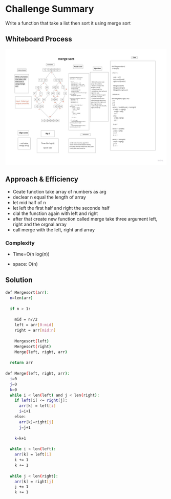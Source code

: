 # Challenge Summary

Write a function that take a list then sort it using merge sort

## Whiteboard Process

![merge-sort](merge_sort.jpg)

## Approach & Efficiency

+ Ceate function take array of numbers as arg
+ declear n equal the length of array
+ let mid half of n
+ let left the first half and right the seconde half
+ clal the function again with left and right
+ after that create new function called merge take three argument left, right and the orgnal array
+ call merge with the left, right and array

### Complexity

+ Time=O(n log(n))

+ space: O(n)

## Solution

```bash
def Mergesort(arr):
  n=len(arr)

  if n > 1:

    mid = n//2
    left = arr[0:mid]
    right = arr[mid:n]

    Mergesort(left)
    Mergesort(right)
    Merge(left, right, arr)

  return arr

def Merge(left, right, arr):
  i=0
  j=0
  k=0
  while i < len(left) and j < len(right):
    if left[i] <= right[j]:
      arr[k] = left[i]
      i=i+1
    else:
      arr[k]=right[j]
      j=j+1

    k=k+1

  while i < len(left):
    arr[k] = left[i]
    i += 1
    k += 1

  while j < len(right):
    arr[k] = right[j]
    j += 1
    k += 1


```
